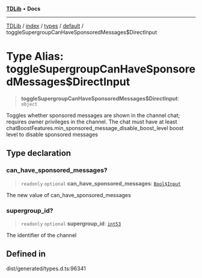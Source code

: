[**TDLib**](../../../../../../README.md) • **Docs**

***

[TDLib](../../../../../../modules.md) / [index](../../../../../README.md) / [types](../../../README.md) / [default](../README.md) / toggleSupergroupCanHaveSponsoredMessages$DirectInput

# Type Alias: toggleSupergroupCanHaveSponsoredMessages$DirectInput

> **toggleSupergroupCanHaveSponsoredMessages$DirectInput**: `object`

Toggles whether sponsored messages are shown in the channel chat; requires owner privileges in the channel. The chat must have at least chatBoostFeatures.min_sponsored_message_disable_boost_level boost level to disable sponsored messages

## Type declaration

### can\_have\_sponsored\_messages?

> `readonly` `optional` **can\_have\_sponsored\_messages**: [`Bool$Input`](Bool$Input.md)

The new value of can_have_sponsored_messages

### supergroup\_id?

> `readonly` `optional` **supergroup\_id**: [`int53`](int53-1.md)

The identifier of the channel

## Defined in

dist/generated/types.d.ts:96341
